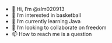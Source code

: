 - 👋 Hi, I’m @slm020913
- 👀 I’m interested in basketball
- 🌱 I’m currently learning Java
- 💞️ I’m looking to collaborate on freedom
- 📫 How to reach me is a question

<!---
slm020913/slm020913 is a ✨ special ✨ repository because its `README.md` (this file) appears on your GitHub profile.
You can click the Preview link to take a look at your changes.
--->
